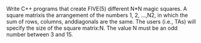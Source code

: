 Write C++ programs that create FIVE(5) different N*N magic squares. A square matrixis the arrangement of the numbers 1, 2, ...,N2, in which the sum of rows, columns, anddiagonals are the same. The users (i.e., TAs) will specify the size of the square matrix:N. The value N must be an odd number between 3 and 15.
